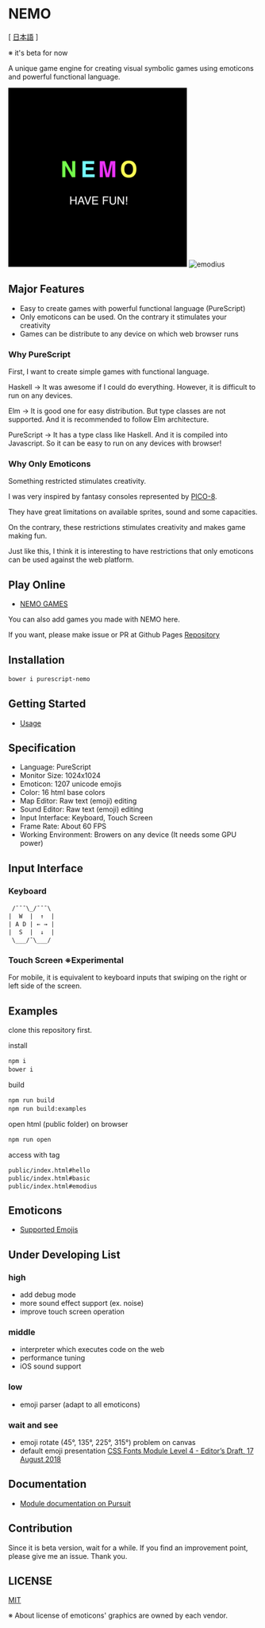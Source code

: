 # NEMO

[ [日本語](README.ja.md) ]

※ it's beta for now

A unique game engine for creating visual symbolic games using emoticons and powerful functional language.

![nemo](nemo.png)
![emodius](https://opyapeus.github.io/nemo/img/emodius-half.gif)

## Major Features

- Easy to create games with powerful functional language (PureScript)
- Only emoticons can be used. On the contrary it stimulates your creativity
- Games can be distribute to any device on which web browser runs

### Why PureScript

First, I want to create simple games with functional language.

Haskell ->
It was awesome if I could do everything.
However, it is difficult to run on any devices.

Elm ->
It is good one for easy distribution.
But type classes are not supported.
And it is recommended to follow Elm architecture.

PureScript ->
It has a type class like Haskell.
And it is compiled into Javascript.
So it can be easy to run on any devices with browser!

### Why Only Emoticons

Something restricted stimulates creativity.

I was very inspired by fantasy consoles represented by [PICO-8](https://www.lexaloffle.com/pico-8.php).

They have great limitations on available sprites, sound and some capacities.

On the contrary, these restrictions stimulates creativity and makes game making fun.

Just like this, I think it is interesting to have restrictions that only emoticons can be used against the web platform.

## Play Online

- [NEMO GAMES](https://opyapeus.github.io/nemo/index.html)

You can also add games you made with NEMO here.

If you want, please make issue or PR at Github Pages [Repository](https://github.com/opyapeus/nemo)

## Installation

```sh
bower i purescript-nemo
```

## Getting Started

- [Usage](docs/usage.md)

## Specification

- Language: PureScript
- Monitor Size: 1024x1024
- Emoticon: 1207 unicode emojis
- Color: 16 html base colors
- Map Editor: Raw text (emoji) editing
- Sound Editor: Raw text (emoji) editing
- Input Interface: Keyboard, Touch Screen
- Frame Rate: About 60 FPS
- Working Environment: Browers on any device (It needs some GPU power)

## Input Interface

### Keyboard

```plain
 /¯¯¯\_/¯¯¯\
|  W  |  ↑  |
| A D | ← → |
|  S  |  ↓  |
 \___/¯\___/
 ```

### Touch Screen ※Experimental

For mobile, it is equivalent to keyboard inputs that swiping on the right or left side of the screen.

## Examples

clone this repository first.

install

```sh
npm i
bower i
```

build

```sh
npm run build
npm run build:examples
```

open html (public folder) on browser

```sh
npm run open
```

access with tag

```url
public/index.html#hello
public/index.html#basic
public/index.html#emodius
```

## Emoticons

- [Supported Emojis](docs/emoji.md)

## Under Developing List

### high

- add debug mode
- more sound effect support (ex. noise)
- improve touch screen operation

### middle

- interpreter which executes code on the web
- performance tuning
- iOS sound support

### low

- emoji parser (adapt to all emoticons)
  
### wait and see

- emoji rotate (45°, 135°, 225°, 315°) problem on canvas
- default emoji presentation [CSS Fonts Module Level 4 - Editor’s Draft, 17 August 2018](https://drafts.csswg.org/css-fonts-4/#font-variant-emoji-prop)

## Documentation

- [Module documentation on Pursuit](https://pursuit.purescript.org/packages/purescript-nemo/)

## Contribution

Since it is beta version, wait for a while.
If you find an improvement point, please give me an issue.
Thank you.

## LICENSE

[MIT](LICENSE)

※ About license of emoticons' graphics are owned by each vendor.